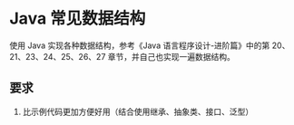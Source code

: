 # Java 常见数据结构

使用 Java 实现各种数据结构，参考《Java 语言程序设计-进阶篇》中的第 20、21、23、24、25、26、27 章节，并自己也实现一遍数据结构。

## 要求

1. 比示例代码更加方便好用（结合使用继承、抽象类、接口、泛型）